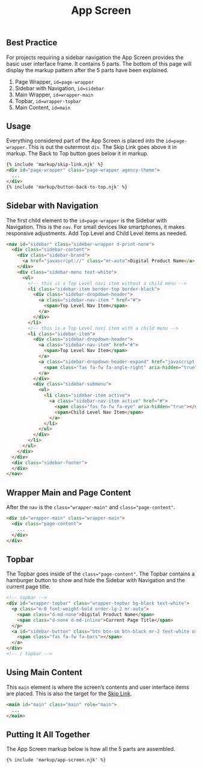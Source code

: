 ﻿---
title: App Screen
summary: The App Screen is the container for your digital product. 
tags: basic view, sidenav, topbar
layout: guide
eleventyNavigation:
  key: App Screen
  parent: Components
  order: 20
  excerpt: The App Screen is the container for your digital product. 
  img: /img/illustrations/illus-app-screen.svg
---

## Best Practice

For projects requiring a sidebar navigation the App Screen provides the basic user interface frame. It contains 5 parts. The bottom of this page will display the markup pattern after the 5 parts have been explained.

1. Page Wrapper, `id=page-wrapper`
1. Sidebar with Navigation, `id=sidebar`
1. Main Wrapper, `id=wrapper-main`
1. Topbar, `id=wrapper-topbar`
1. Main Content, `id=main`

## Usage

Everything considered part of the App Screen is placed into the `id=page-wrapper`. This is out the outermost `div`. The Skip Link goes above it in markup. The Back to Top button goes below it in markup.

```html
{% include 'markup/skip-link.njk' %}
<div id="page-wrapper" class="page-wrapper agency-theme">
  ...
</div>
{% include 'markup/button-back-to-top.njk' %}
```

## Sidebar with Navigation

The first child element to the `id=page-wrapper` is the Sidebar with Navigation. This is the `nav`. For small devices like smartphones, it makes responsive adjustments. Add Top Level and Child Level items as needed. 

```html
<nav id="sidebar" class="sidebar-wrapper d-print-none">
  <div class="sidebar-content">
    <div class="sidebar-brand">
      <a href="javascript://" class="mr-auto">Digital Product Name</a>
    </div>
    <div class="sidebar-menu text-white">
      <ul>
        <!-- this is a Top Level navi item without a child menu -->
        <li class="sidebar-item border-top border-black">
          <div class="sidebar-dropdown-header">
            <a class="sidebar-nav-item " href="#">
              <span>Top Level Nav Item</span>
            </a>
          </div>
        </li>
        <!-- this is a Top Level navi item with a child menu -->
        <li class="sidebar-item">
          <div class="sidebar-dropdown-header">
            <a class="sidebar-nav-item" href="#">
              <span>Top Level Nav Item</span>
            </a>
            <a class="sidebar-dropdown-header-expand" href="javascript://" role="button">
              <span class="fas fa-fw fa-angle-right" aria-hidden="true"></span>
            </a>
          </div>
          <div class="sidebar-submenu">
            <ul>
              <li class="sidebar-item active">
                <a class="sidebar-nav-item active" href="#">
                  <span class="fas fa-fw fa-eye" aria-hidden="true"></span>
                  <span>Child Level Nav Item</span>
                </a>
              </li>
            </ul>
          </div>
        </li>
      </ul>
    </div>
  </div>
  <div class="sidebar-footer">
  </div>
</nav>
```

## Wrapper Main and Page Content

After the `nav` is the `class="wrapper-main"` and `class="page-content"`.

```html
<div id="wrapper-main" class="wrapper-main">
  <div class="page-content">
    ...
  </div>
</div>
```

## Topbar

The Topbar goes inside of the `class="page-content"`. The Topbar contains a hamburger button to show and hide the Sidebar with Navigation and the current page title.

```html
<!-- topbar -->
<div id="wrapper-topbar" class="wrapper-topbar bg-black text-white">
  <p class="m-0 font-weight-bold order-lg-2 mr-auto">
    <span class="d-md-none">Digital Product Name</span>
    <span class="d-none d-md-inline">Current Page Title</span>
  </p>
  <a id="sidebar-button" class="btn btn-sm btn-black mr-2 text-white order-lg-1" href="javascript://" role="button">
    <span class="fas fa-fw fa-bars"></span>
  </a>
</div>
<!-- / topbar -->
```

## Using Main Content

This `main` element is where the screen’s contents and user interface items are placed. This is also the target for the [Skip Link](/accessibility/skip-link/).

```html
<main id="main" class="main" role="main">
  ... 
</main>
```

## Putting It All Together

The App Screen markup below is how all the 5 parts are assembled.

```html
{% include 'markup/app-screen.njk' %}
```

